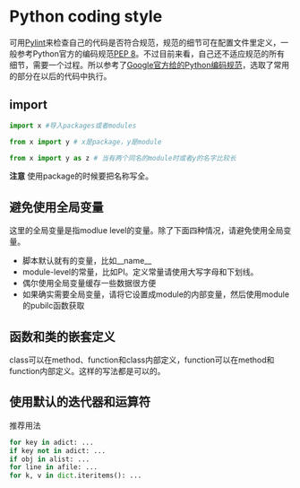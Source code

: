 # Python coding style
可用[Pylint][0]来检查自己的代码是否符合规范，规范的细节可在配置文件里定义，一般参考Python官方的编码规范[PEP 8][1]。不过目前来看，自己还不适应规范的所有细节，需要一个过程。所以参考了[Google官方给的Python编码规范][2]，选取了常用的部分在以后的代码中执行。

## import

```python
import x #导入packages或者modules

from x import y # x是package，y是module

from x import y as z # 当有两个同名的module时或者y的名字比较长
```
**注意** 使用package的时候要把名称写全。

## 避免使用全局变量
这里的全局变量是指modlue level的变量。除了下面四种情况，请避免使用全局变量。
- 脚本默认就有的变量，比如\_\_name\_\_
- module-level的常量，比如PI。定义常量请使用大写字母和下划线。
- 偶尔使用全局变量缓存一些数据很方便
- 如果确实需要全局变量，请将它设置成module的内部变量，然后使用module的pubilc函数获取

## 函数和类的嵌套定义
class可以在method、function和class内部定义，function可以在method和function内部定义。这样的写法都是可以的。

## 使用默认的迭代器和运算符
推荐用法
```python
for key in adict: ...
if key not in adict: ...
if obj in alist: ...
for line in afile: ...
for k, v in dict.iteritems(): ...
```


[0]: https://www.pylint.org/
[1]: https://www.python.org/dev/peps/pep-0008/
[2]: https://google.github.io/styleguide/pyguide.html